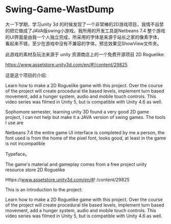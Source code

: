 # Swing-Game-WastDump

大一下学期，学习unity 3d 的时候发现了一个非常棒的2D游戏项目，我情不自禁的把它做成了JAVA版swing小游戏。我所用的开发工具是Netbeans 7.4 整个游戏的UI界面是由我一个人独立完成，所采用的字体是来源于站长之家的像素字体，看起来不错，至少在游戏中没有不兼容的字体。预览效果见ShowView文件夹。

此游戏的素材及玩法来源于 unity 资源商店上的一个免费开源项目 2D Roguelike:

https://www.assetstore.unity3d.com/en/#!/content/29825

这是这个项目的介绍:

Learn how to make a 2D Roguelike game with this project. Over the course of the project will create procedural tile based levels, implement turn based movement, add a hunger system, audio and mobile touch controls. This video series was filmed in Unity 5, but is compatible with Unity 4.6 as well.





Sophomore semester, learning unity 3D found a very good 2D game project, I can not help but make it a JAVA version of swing games. The tools I use are

Netbeans 7.4 the entire game UI interface is completed by me a person, the font used is from the home of the pixel font, looks good, at least in the game is  not incompatible

Typeface。

The game's material and gameplay comes from a free project unity resource store 2D Roguelike

Https://www.assetstore.unity3d.com/en/#! /content/29825

This is an introduction to the project:

Learn how to make a 2D Roguelike game with this project. Over the course of the project will create procedural tile based levels, implement turn based movement, add a hunger system, audio and mobile touch controls. This video series was filmed in Unity 5, but is compatible with Unity 4.6 as well.
